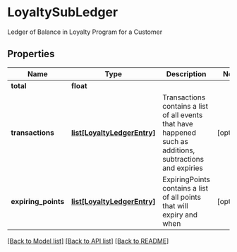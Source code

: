# LoyaltySubLedger

Ledger of Balance in Loyalty Program for a Customer
## Properties
Name | Type | Description | Notes
------------ | ------------- | ------------- | -------------
**total** | **float** |  | 
**transactions** | [**list[LoyaltyLedgerEntry]**](LoyaltyLedgerEntry.md) | Transactions contains a list of all events that have happened such as additions, subtractions and expiries | [optional] 
**expiring_points** | [**list[LoyaltyLedgerEntry]**](LoyaltyLedgerEntry.md) | ExpiringPoints contains a list of all points that will expiry and when | [optional] 

[[Back to Model list]](../README.md#documentation-for-models) [[Back to API list]](../README.md#documentation-for-api-endpoints) [[Back to README]](../README.md)


